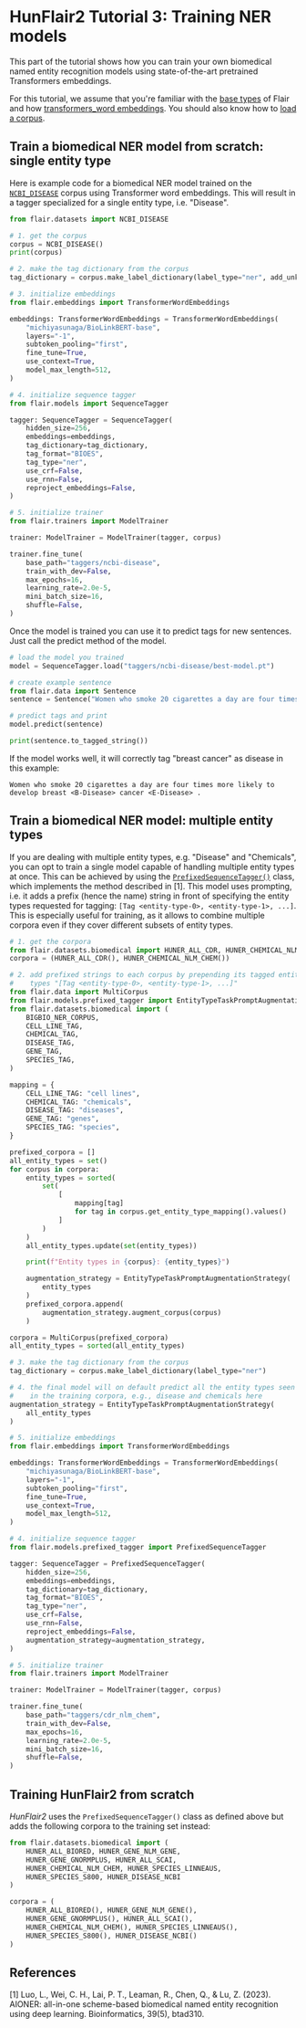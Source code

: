 # HunFlair2 Tutorial 3: Training NER models

This part of the tutorial shows how you can train your own biomedical named entity recognition models
using state-of-the-art pretrained Transformers embeddings.

For this tutorial, we assume that you're familiar with the [base types](project:../tutorial-basics/basic-types) of Flair
and how [transformers_word embeddings](project:../tutorial-training/how-to-train-sequence-tagger).
You should also know how to [load a corpus](project:../tutorial-training/how-to-load-prepared-dataset).

## Train a biomedical NER model from scratch: single entity type

Here is example code for a biomedical NER model trained on the [`NCBI_DISEASE`](#flair.datasets.biomedical.NCBI_DISEASE) corpus using Transformer word embeddings.
This will result in a tagger specialized for a single entity type, i.e. "Disease".

```python
from flair.datasets import NCBI_DISEASE

# 1. get the corpus
corpus = NCBI_DISEASE()
print(corpus)

# 2. make the tag dictionary from the corpus
tag_dictionary = corpus.make_label_dictionary(label_type="ner", add_unk=False)

# 3. initialize embeddings
from flair.embeddings import TransformerWordEmbeddings

embeddings: TransformerWordEmbeddings = TransformerWordEmbeddings(
    "michiyasunaga/BioLinkBERT-base",
    layers="-1",
    subtoken_pooling="first",
    fine_tune=True,
    use_context=True,
    model_max_length=512,
)

# 4. initialize sequence tagger
from flair.models import SequenceTagger

tagger: SequenceTagger = SequenceTagger(
    hidden_size=256,
    embeddings=embeddings,
    tag_dictionary=tag_dictionary,
    tag_format="BIOES",
    tag_type="ner",
    use_crf=False,
    use_rnn=False,
    reproject_embeddings=False,
)

# 5. initialize trainer
from flair.trainers import ModelTrainer

trainer: ModelTrainer = ModelTrainer(tagger, corpus)

trainer.fine_tune(
    base_path="taggers/ncbi-disease",
    train_with_dev=False,
    max_epochs=16,
    learning_rate=2.0e-5,
    mini_batch_size=16,
    shuffle=False,
)
```

Once the model is trained you can use it to predict tags for new sentences.
Just call the predict method of the model.

```python
# load the model you trained
model = SequenceTagger.load("taggers/ncbi-disease/best-model.pt")

# create example sentence
from flair.data import Sentence
sentence = Sentence("Women who smoke 20 cigarettes a day are four times more likely to develop breast cancer.")

# predict tags and print
model.predict(sentence)

print(sentence.to_tagged_string())
```

If the model works well, it will correctly tag "breast cancer" as disease in this example:

```
Women who smoke 20 cigarettes a day are four times more likely to develop breast <B-Disease> cancer <E-Disease> .
```

## Train a biomedical NER model: multiple entity types

If you are dealing with multiple entity types, e.g. "Disease" and "Chemicals", you can opt
to train a single model capable of handling multiple entity types at once.
This can be achieved by using the  [`PrefixedSequenceTagger()`](#flair.models.PrefixedSequenceTagger) class, which implements the method described in \[1\].
This model uses prompting, i.e. it adds a prefix (hence the name) string in front of specifying the
entity types requested for tagging: `[Tag <entity-type-0>, <entity-type-1>, ...]`.
This is especially useful for training, as it allows to combine multiple corpora even if they cover different subsets of entity types.

```python
# 1. get the corpora
from flair.datasets.biomedical import HUNER_ALL_CDR, HUNER_CHEMICAL_NLM_CHEM
corpora = (HUNER_ALL_CDR(), HUNER_CHEMICAL_NLM_CHEM())

# 2. add prefixed strings to each corpus by prepending its tagged entity
#    types "[Tag <entity-type-0>, <entity-type-1>, ...]"
from flair.data import MultiCorpus
from flair.models.prefixed_tagger import EntityTypeTaskPromptAugmentationStrategy
from flair.datasets.biomedical import (
    BIGBIO_NER_CORPUS,
    CELL_LINE_TAG,
    CHEMICAL_TAG,
    DISEASE_TAG,
    GENE_TAG,
    SPECIES_TAG,
)

mapping = {
    CELL_LINE_TAG: "cell lines",
    CHEMICAL_TAG: "chemicals",
    DISEASE_TAG: "diseases",
    GENE_TAG: "genes",
    SPECIES_TAG: "species",
}

prefixed_corpora = []
all_entity_types = set()
for corpus in corpora:
    entity_types = sorted(
        set(
            [
                mapping[tag]
                for tag in corpus.get_entity_type_mapping().values()
            ]
        )
    )
    all_entity_types.update(set(entity_types))

    print(f"Entity types in {corpus}: {entity_types}")

    augmentation_strategy = EntityTypeTaskPromptAugmentationStrategy(
        entity_types
    )
    prefixed_corpora.append(
        augmentation_strategy.augment_corpus(corpus)
    )

corpora = MultiCorpus(prefixed_corpora)
all_entity_types = sorted(all_entity_types)

# 3. make the tag dictionary from the corpus
tag_dictionary = corpus.make_label_dictionary(label_type="ner")

# 4. the final model will on default predict all the entity types seen
#    in the training corpora, e.g., disease and chemicals here
augmentation_strategy = EntityTypeTaskPromptAugmentationStrategy(
    all_entity_types
)

# 5. initialize embeddings
from flair.embeddings import TransformerWordEmbeddings

embeddings: TransformerWordEmbeddings = TransformerWordEmbeddings(
    "michiyasunaga/BioLinkBERT-base",
    layers="-1",
    subtoken_pooling="first",
    fine_tune=True,
    use_context=True,
    model_max_length=512,
)

# 4. initialize sequence tagger
from flair.models.prefixed_tagger import PrefixedSequenceTagger

tagger: SequenceTagger = PrefixedSequenceTagger(
    hidden_size=256,
    embeddings=embeddings,
    tag_dictionary=tag_dictionary,
    tag_format="BIOES",
    tag_type="ner",
    use_crf=False,
    use_rnn=False,
    reproject_embeddings=False,
    augmentation_strategy=augmentation_strategy,
)

# 5. initialize trainer
from flair.trainers import ModelTrainer

trainer: ModelTrainer = ModelTrainer(tagger, corpus)

trainer.fine_tune(
    base_path="taggers/cdr_nlm_chem",
    train_with_dev=False,
    max_epochs=16,
    learning_rate=2.0e-5,
    mini_batch_size=16,
    shuffle=False,
)
```

## Training HunFlair2 from scratch

*HunFlair2* uses the `PrefixedSequenceTagger()` class as defined above but adds the following corpora to the training set instead:

```python
from flair.datasets.biomedical import (
    HUNER_ALL_BIORED, HUNER_GENE_NLM_GENE,
    HUNER_GENE_GNORMPLUS, HUNER_ALL_SCAI,
    HUNER_CHEMICAL_NLM_CHEM, HUNER_SPECIES_LINNEAUS,
    HUNER_SPECIES_S800, HUNER_DISEASE_NCBI
)

corpora = (
    HUNER_ALL_BIORED(), HUNER_GENE_NLM_GENE(),
    HUNER_GENE_GNORMPLUS(), HUNER_ALL_SCAI(),
    HUNER_CHEMICAL_NLM_CHEM(), HUNER_SPECIES_LINNEAUS(),
    HUNER_SPECIES_S800(), HUNER_DISEASE_NCBI()
)

```

## References

\[1\] Luo, L., Wei, C. H., Lai, P. T., Leaman, R., Chen, Q., & Lu, Z. (2023). AIONER: all-in-one scheme-based biomedical named entity recognition using deep learning. Bioinformatics, 39(5), btad310.
